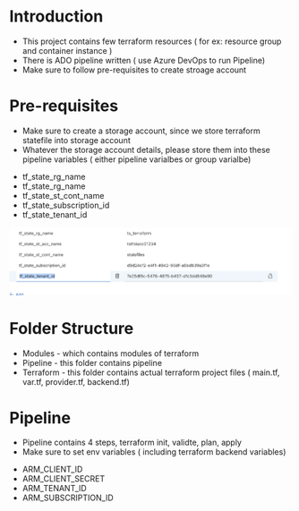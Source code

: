 # Introduction

- This project contains few terraform resources ( for ex: resource group and container instance )
- There is ADO pipeline written ( use Azure DevOps to run Pipeline)
- Make sure to follow pre-requisites to create stroage account

# Pre-requisites
 - Make sure to create a storage account, since we store terraform statefile into storage account
 - Whatever the storage account details, please store them into these pipeline variables ( either pipeline varialbes or group varialbe)
 
 * tf_state_rg_name
 * tf_state_rg_name
 * tf_state_st_cont_name
 * tf_state_subscription_id
 * tf_state_tenant_id

![Sample Example](./img/storage.png)

# Folder Structure
- Modules - which contains modules of terraform
- Pipeline - this folder contains pipeline
- Terraform - this folder contains actual terraform project files ( main.tf, var.tf, provider.tf, backend.tf)

# Pipeline
- Pipeline contains 4 steps, terraform init, validte, plan, apply 
- Make sure to set env variables ( including terraform backend variables)

* ARM_CLIENT_ID
* ARM_CLIENT_SECRET
* ARM_TENANT_ID
* ARM_SUBSCRIPTION_ID
